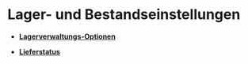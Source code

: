 # Lager- und Bestandseinstellungen 

-   **[Lagerverwaltungs-Optionen](4_7_1_Lagerverwaltungs_Optionen.md)**  

-   **[Lieferstatus](4_7_2_Lieferstatus.md)**  




